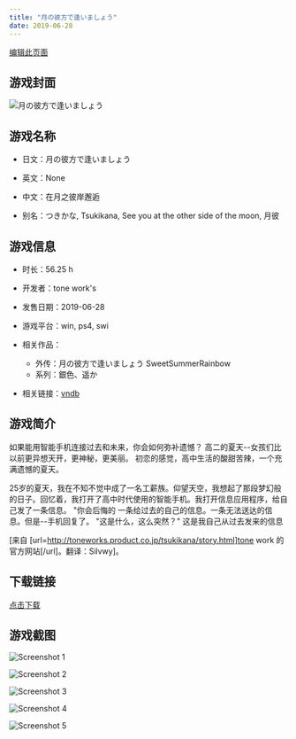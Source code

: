```yaml
---
title: "月の彼方で逢いましょう"
date: 2019-06-28
---
```

[编辑此页面](https://github.com/ACG-3/ADV3-source/blob/main/source/_posts/%E6%9C%88%E3%81%AE%E5%BD%BC%E6%96%B9%E3%81%A7%E9%80%A2%E3%81%84%E3%81%BE%E3%81%97%E3%82%87%E3%81%86.md)

## 游戏封面

![月の彼方で逢いましょう](https%3A//pan.timero.xyz/onedrive/img_lib_001/%E6%9C%88%E3%81%AE%E5%BD%BC%E6%96%B9%E3%81%A7%E9%80%A2%E3%81%84%E3%81%BE%E3%81%97%E3%82%87%E3%81%86_cover.avif)


## 游戏名称

- 日文：月の彼方で逢いましょう
- 英文：None
- 中文：在月之彼岸邂逅

- 别名：つきかな, Tsukikana, See you at the other side of the moon, 月彼


## 游戏信息

- 时长：56.25 h
- 开发者：tone work's
- 发售日期：2019-06-28
- 游戏平台：win, ps4, swi
- 相关作品：
   - 外传：月の彼方で逢いましょう SweetSummerRainbow
   - 系列：銀色、遥か

- 相关链接：[vndb](https://vndb.org/v24803)


## 游戏简介

如果能用智能手机连接过去和未来，你会如何弥补遗憾？
高二的夏天--女孩们比以前更异想天开，更神秘，更美丽。
初恋的感觉，高中生活的酸甜苦辣，一个充满遗憾的夏天。

25岁的夏天，我在不知不觉中成了一名工薪族。仰望天空，我想起了那段梦幻般的日子。回忆着，我打开了高中时代使用的智能手机。我打开信息应用程序，给自己发了一条信息。
"你会后悔的
一条给过去的自己的信息。一条无法送达的信息。但是--手机回复了。
"这是什么，这么突然？"
这是我自己从过去发来的信息

[来自 [url=http://toneworks.product.co.jp/tsukikana/story.html]tone work 的官方网站[/url]。翻译：Silvwy]。


## 下载链接

[点击下载](https://pan.timero.xyz/onedrive/adv_lib_001/%E6%9C%88%E3%81%AE%E5%BD%BC%E6%96%B9%E3%81%A7%E9%80%A2%E3%81%84%E3%81%BE%E3%81%97%E3%82%87%E3%81%86)


## 游戏截图


![Screenshot 1](https%3A//pan.timero.xyz/onedrive/img_lib_001/%E6%9C%88%E3%81%AE%E5%BD%BC%E6%96%B9%E3%81%A7%E9%80%A2%E3%81%84%E3%81%BE%E3%81%97%E3%82%87%E3%81%86_Screenshot_1.avif)

![Screenshot 2](https%3A//pan.timero.xyz/onedrive/img_lib_001/%E6%9C%88%E3%81%AE%E5%BD%BC%E6%96%B9%E3%81%A7%E9%80%A2%E3%81%84%E3%81%BE%E3%81%97%E3%82%87%E3%81%86_Screenshot_2.avif)

![Screenshot 3](https%3A//pan.timero.xyz/onedrive/img_lib_001/%E6%9C%88%E3%81%AE%E5%BD%BC%E6%96%B9%E3%81%A7%E9%80%A2%E3%81%84%E3%81%BE%E3%81%97%E3%82%87%E3%81%86_Screenshot_3.avif)

![Screenshot 4](https%3A//pan.timero.xyz/onedrive/img_lib_001/%E6%9C%88%E3%81%AE%E5%BD%BC%E6%96%B9%E3%81%A7%E9%80%A2%E3%81%84%E3%81%BE%E3%81%97%E3%82%87%E3%81%86_Screenshot_4.avif)

![Screenshot 5](https%3A//pan.timero.xyz/onedrive/img_lib_001/%E6%9C%88%E3%81%AE%E5%BD%BC%E6%96%B9%E3%81%A7%E9%80%A2%E3%81%84%E3%81%BE%E3%81%97%E3%82%87%E3%81%86_Screenshot_5.avif)

